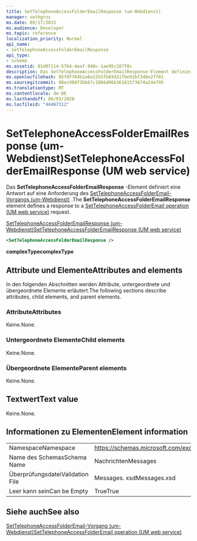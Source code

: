 ```yaml
---
title: SetTelephoneAccessFolderEmailResponse (um-Webdienst)
manager: sethgros
ms.date: 09/17/2015
ms.audience: Developer
ms.topic: reference
localization_priority: Normal
api_name:
- SetTelephoneAccessFolderEmailResponse
api_type:
- schema
ms.assetid: 01d07114-5764-4ea7-948c-1ae95c287f0c
description: Das SetTelephoneAccessFolderEmailResponse-Element definiert eine Antwort auf eine Anforderung des SetTelephoneAccessFolderEmail-Vorgangs (um-Webdienst).
ms.openlocfilehash: 85f0f764b2a6a1555fb03d31fbe91bf3d6e2f701
ms.sourcegitcommit: 88ec988f2bb67c1866d06b361615f3674a24e795
ms.translationtype: MT
ms.contentlocale: de-DE
ms.lasthandoff: 06/03/2020
ms.locfileid: "44467312"
---
```

# <a name="settelephoneaccessfolderemailresponse-um-web-service"></a><span data-ttu-id="861a9-103">SetTelephoneAccessFolderEmailResponse (um-Webdienst)</span><span class="sxs-lookup"><span data-stu-id="861a9-103">SetTelephoneAccessFolderEmailResponse (UM web service)</span></span>

<span data-ttu-id="861a9-104">Das **SetTelephoneAccessFolderEmailResponse** -Element definiert eine Antwort auf eine Anforderung des [SetTelephoneAccessFolderEmail-Vorgangs (um-Webdienst)](settelephoneaccessfolderemail-operation-um-web-service.md) .</span><span class="sxs-lookup"><span data-stu-id="861a9-104">The **SetTelephoneAccessFolderEmailResponse** element defines a response to a [SetTelephoneAccessFolderEmail operation (UM web service)](settelephoneaccessfolderemail-operation-um-web-service.md) request.</span></span> 
  
[<span data-ttu-id="861a9-105">SetTelephoneAccessFolderEmailResponse (um-Webdienst)</span><span class="sxs-lookup"><span data-stu-id="861a9-105">SetTelephoneAccessFolderEmailResponse (UM web service)</span></span>](settelephoneaccessfolderemailresponse-um-web-service.md)
  
```xml
<SetTelephoneAccessFolderEmailResponse />
```

 <span data-ttu-id="861a9-106">**complexType**</span><span class="sxs-lookup"><span data-stu-id="861a9-106">**complexType**</span></span>
## <a name="attributes-and-elements"></a><span data-ttu-id="861a9-107">Attribute und Elemente</span><span class="sxs-lookup"><span data-stu-id="861a9-107">Attributes and elements</span></span>

<span data-ttu-id="861a9-108">In den folgenden Abschnitten werden Attribute, untergeordnete und übergeordnete Elemente erläutert.</span><span class="sxs-lookup"><span data-stu-id="861a9-108">The following sections describe attributes, child elements, and parent elements.</span></span>
  
### <a name="attributes"></a><span data-ttu-id="861a9-109">Attribute</span><span class="sxs-lookup"><span data-stu-id="861a9-109">Attributes</span></span>

<span data-ttu-id="861a9-110">Keine.</span><span class="sxs-lookup"><span data-stu-id="861a9-110">None.</span></span>
  
### <a name="child-elements"></a><span data-ttu-id="861a9-111">Untergeordnete Elemente</span><span class="sxs-lookup"><span data-stu-id="861a9-111">Child elements</span></span>

<span data-ttu-id="861a9-112">Keine.</span><span class="sxs-lookup"><span data-stu-id="861a9-112">None.</span></span>
  
### <a name="parent-elements"></a><span data-ttu-id="861a9-113">Übergeordnete Elemente</span><span class="sxs-lookup"><span data-stu-id="861a9-113">Parent elements</span></span>

<span data-ttu-id="861a9-114">Keine.</span><span class="sxs-lookup"><span data-stu-id="861a9-114">None.</span></span>
  
## <a name="text-value"></a><span data-ttu-id="861a9-115">Textwert</span><span class="sxs-lookup"><span data-stu-id="861a9-115">Text value</span></span>

<span data-ttu-id="861a9-116">Keine.</span><span class="sxs-lookup"><span data-stu-id="861a9-116">None.</span></span>
  
## <a name="element-information"></a><span data-ttu-id="861a9-117">Informationen zu Elementen</span><span class="sxs-lookup"><span data-stu-id="861a9-117">Element information</span></span>

|||
|:-----|:-----|
|<span data-ttu-id="861a9-118">Namespace</span><span class="sxs-lookup"><span data-stu-id="861a9-118">Namespace</span></span>  <br/> |https://schemas.microsoft.com/exchange/services/2006/messages  <br/> |
|<span data-ttu-id="861a9-119">Name des Schemas</span><span class="sxs-lookup"><span data-stu-id="861a9-119">Schema Name</span></span>  <br/> |<span data-ttu-id="861a9-120">Nachrichten</span><span class="sxs-lookup"><span data-stu-id="861a9-120">Messages</span></span>  <br/> |
|<span data-ttu-id="861a9-121">Überprüfungsdatei</span><span class="sxs-lookup"><span data-stu-id="861a9-121">Validation File</span></span>  <br/> |<span data-ttu-id="861a9-122">Messages. xsd</span><span class="sxs-lookup"><span data-stu-id="861a9-122">Messages.xsd</span></span>  <br/> |
|<span data-ttu-id="861a9-123">Leer kann sein</span><span class="sxs-lookup"><span data-stu-id="861a9-123">Can be Empty</span></span>  <br/> |<span data-ttu-id="861a9-124">True</span><span class="sxs-lookup"><span data-stu-id="861a9-124">True</span></span>  <br/> |
   
## <a name="see-also"></a><span data-ttu-id="861a9-125">Siehe auch</span><span class="sxs-lookup"><span data-stu-id="861a9-125">See also</span></span>



[<span data-ttu-id="861a9-126">SetTelephoneAccessFolderEmail-Vorgang (um-Webdienst)</span><span class="sxs-lookup"><span data-stu-id="861a9-126">SetTelephoneAccessFolderEmail operation (UM web service)</span></span>](settelephoneaccessfolderemail-operation-um-web-service.md)

